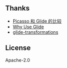 ## Thanks
- [Picasso 和 Glide 的比较](http://jcodecraeer.com/a/anzhuokaifa/androidkaifa/2015/0327/2650.html)
- [Why Use Glide](https://mrfu.me/2016/02/27/Glide_Getting_Started)
- [glide-transformations](https://github.com/wasabeef/glide-transformations)

## License
   Apache-2.0
